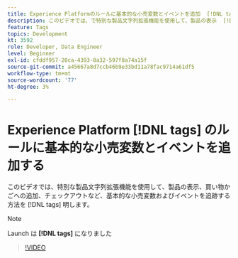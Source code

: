 ```yaml
---
title: Experience Platformのルールに基本的な小売変数とイベントを追加  [!DNL tags]
description: このビデオでは、で特別な製品文字列拡張機能を使用して、製品の表示  [!DNL tags]  買い物かごへの追加、チェックアウトなど、基本的な小売変数およびイベントを追跡する方法を説明します。
feature: Tags
topics: Development
kt: 3592
role: Developer, Data Engineer
level: Beginner
exl-id: cfddf957-20ca-4393-8a32-597f8a74a15f
source-git-commit: a45667a8d7ccb46b9e33bd11a78fac9714a61df5
workflow-type: tm+mt
source-wordcount: '77'
ht-degree: 3%

---
```


# Experience Platform [!DNL tags] のルールに基本的な小売変数とイベントを追加する

このビデオでは、特別な製品文字列拡張機能を使用して、製品の表示、買い物かごへの追加、チェックアウトなど、基本的な小売変数およびイベントを追跡する方法を [!DNL tags] 明します。

>[!NOTE]
>
> Launch は **[!DNL tags]** になりました

>[!VIDEO](https://video.tv.adobe.com/v/31397/?quality=12&learn=on&captions=jpn)
